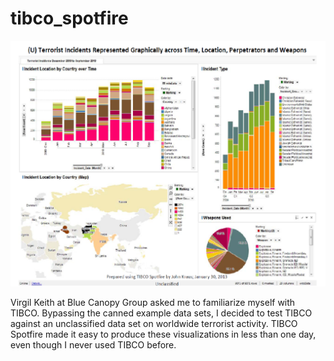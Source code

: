 # tibco_spotfire

![alt text](https://github.com/johnfkraus/tibco_spotfire/blob/master/rendering.png "Terrorist Incidents Represented Graphically Across Time, Location, Perpetrators and Weapons")

Virgil Keith at Blue Canopy Group asked me to familiarize myself with TIBCO. Bypassing the canned example data sets, I decided to test TIBCO against an unclassified data set on worldwide terrorist activity.  TIBCO Spotfire made it easy to produce these visualizations in less than one day, even though I never used TIBCO before.
